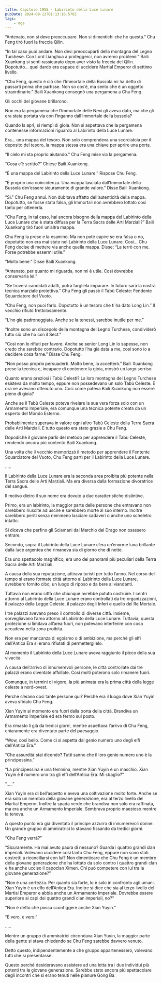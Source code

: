```yaml
---
title: Capitolo 1955 - Labirinto della Luce Lunare
pubDate: 2024-08-12T01:13:16.570Z
tags:
    - mga
---
```





“Antenato, non si deve preoccupare. Non si dimentichi che ho questa.” Chu Feng tirò fuori la freccia Qilin.


“In tal caso puoi andare. Non devi preoccuparti della montagna del Legno Turchese. Con Lord Lianghua a proteggerci, non avremo problemi.” Baili Xuankong si sentì rassicurato dopo aver visto la freccia del Qilin. Dopotutto… quel dardo era capace di uccidere Martial Emperor di settimo livello.

“Chu Feng, questo è ciò che l’Immortale della Bussola mi ha detto di passarti prima che partisse. Non so cos’è, ma sento che è un oggetto straordinario.” Baili Xuankong consegnò una pergamena a Chu Feng.


Gli occhi del giovane brillarono.


Non era la pergamena che l’Immortale delle Nevi gli aveva dato, ma che gli era stata portata via con l’inganno dall’Immortale della bussola?

Quando la aprì, si riempì di gioia. Non si aspettava che la pergamena contenesse informazioni riguardo al Labirinto della Luce Lunare.


Era… una mappa del tesoro. Non solo comprendeva una scorciatoia per il deposito del tesoro, la mappa stessa era una chiave per aprire una porta.


“Il cielo mi sta proprio aiutando.” Chu Feng mise via la pergamena.

“Cosa c’è scritto?” Chiese Baili Xuankong.


“È una mappa del Labirinto della Luce Lunare.” Rispose Chu Feng.


“È proprio una coincidenza. Una mappa lasciata dall’Immortale della Bussola dev’essere sicuramente di grande valore.” Disse Baili Xuankong.


“Sì.” Chu Feng annuì. Non dubitava affatto dell’autenticità della mappa. Dopotutto, se fosse stata falsa, gli Immortali non avrebbero lottato così tanto per ottenerla.

“Chu Feng, in tal caso, hai ancora bisogno della mappa del Labirinto della Luce Lunare che è stata diffusa per la Terra Sacra delle Arti Marziali?” Baili Xuankong tirò fuori un’altra mappa.


Chu Feng la prese e la esaminò. Ma non poté capire se era falsa o no, dopotutto non era mai stato nel Labirinto della Luce Lunare. Così… Chu Feng decise di mettere via anche quella mappa. Disse: “La terrò con me. Forse potrebbe essermi utile.”

“Molto bene.” Disse Baili Xuankong.

“Antenato, per quanto mi riguarda, non mi è utile. Così dovrebbe conservarla lei.”


“Se troverà candidati adatti, potrà fargliela imparare. In futuro sarà la nostra tecnica marziale protettiva.” Chu Feng gli passò il Tabù Celeste: Fendente Squarciatore del Vuoto.


“Chu Feng, non puoi farlo. Dopotutto è un tesoro che ti ha dato Long Lin.” Il vecchio rifiutò frettolosamente.


“L’ho già padroneggiata. Anche se la tenessi, sarebbe inutile per me.”

“Inoltre sono un discepolo della montagna del Legno Turchese, condividerò tutto ciò che ho con il Sect.”

“Così non lo rifiuti per favore. Anche se senior Long Lin lo sapesse, non credo che sarebbe contrario. Dopotutto l’ha già data a me, così sono io a decidere cosa farne.” Disse Chu Feng.

“Non posso proprio persuaderti. Molto bene, la accetterò.” Baili Xuankong prese la tecnica e, incapace di contenere la gioia, mostrò un largo sorriso.


Quanto erano preziosi i Tabù Celesti? La loro montagna del Legno Turchese esisteva da molto tempo, eppure non possedevano un solo Tabù Celeste. E ora ne avevano ottenuto uno. Così come poteva Baili Xuankong non essere pieno di gioia?


Anche se il Tabù Celeste poteva rivelare la sua vera forza solo con un Armamento Imperiale, era comunque una tecnica potente creata da un esperto del Mondo Esterno.

Probabilmente superava in valore ogni altro Tabù Celeste della Terra Sacra delle Arti Marziali. E tutto questo era stato grazie a Chu Feng.


Dopodiché il giovane parlò del metodo per apprendere il Tabù Celeste, rendendo ancora più contento Baili Xuankong.


Una volta che il vecchio memorizzò il metodo per apprendere il Fentente Squarciatore del Vuoto, Chu Feng partì per il Labirinto della Luce Lunare.


…..


Il Labirinto della Luce Lunare era la seconda area proibita più potente nella Terra Sacra delle Arti Marziali. Ma era diversa dalla formazione divoratrice del sangue.


Il motivo dietro il suo nome era dovuto a due caratteristiche distintive.

Primo, era un labirinto, la maggior parte delle persone che entravano non sarebbero riuscite ad uscire e sarebbero morte al suo interno. Inoltre sarebbero periti senza nemmeno lasciare cadaveri o anche uno scheletro intatto.


Si diceva che perfino gli Sciamani dal Marchio del Drago non osassero entrare.


Secondo, sopra il Labirinto della Luce Lunare c’era un’enorme luna brillante dalla luce argentea che rimaneva sia di giorno che di notte.


Era uno spettacolo magnifico, era uno dei panorami più peculiari della Terra Sacra delle Arti Marziali.


A causa della sua reputazione, attirava turisti per tutto l’anno. Nel corso del tempo si erano formate città attorno al Labirinto della Luce Lunare, avrebbero fornito cibo, un luogo di riposo e da bere ai viandanti.


Tuttavia non erano città che chiunque avrebbe potuto costruire. I centri attorno al Labirinto della Luce Lunare erano controllati da tre organizzazioni, il palazzo della Legge Celeste, il palazzo degli Inferi e quello del Re Mortale.


I tre palazzi avevano preso il controllo di diverse città. Insieme, sorvegliavano l’area attorno al Labirinto della Luce Lunare. Tuttavia, questa protezione si limitava all’area fuori, non potevano interferire con cosa accadeva nella zona proibita.


Non era per mancanza di egoismo o di ambizione, ma perché gli elfi dell’Antica Era si erano rifiutati di permetterglielo.


Al momento il Labirinto della Luce Lunare aveva raggiunto il picco della sua vivacità.


A causa dell’arrivo di innumerevoli persone, le città controllate dai tre palazzi erano diventate affollate. Così molti poterono solo rimanere fuori.


Comunque, in termini di vigore, la più animata era la prima città della legge celeste a nord-ovest.


Perché c’erano così tante persone qui? Perché era il luogo dove Xian Yuyin aveva sfidato Chu Feng.


Xian Yuyin al momento era fuori dalla porta della città. Brandiva un Armamento Imperiale ed era fermo sul posto.


Era rimasto lì già da tredici giorni, mentre aspettava l’arrivo di Chu Feng, chiaramente era diventato parte del paesaggio.

“Wow, così bello. Come ci si aspetta dal genio numero uno degli elfi dell’Antica Era.”

“Che assurdità stai dicendo? Tutti sanno che il loro genio numero uno è la principessina.”


“La principessina è una femmina, mentre Xian Yuyin è un maschio. Xian Yuyin è il numero uno tra gli elfi dell’Antica Era. Mi sbaglio?”


“.....”


Xian Yuyin era di bell’aspetto e aveva una coltivazione molto forte. Anche se era solo un membro della giovane generazione, era al terzo livello del Martial Emperor. Inoltre la spada verde che brandiva non solo era raffinata, ma era anche un Armamento Imperiale. Sembrava proprio maestoso mentre la teneva.


A questo punto era già diventato il principe azzurro di innumerevoli donne. Un grande gruppo di ammiratrici lo stavano fissando da tredici giorni.

“Chu Feng verrà?”


“Sicuramente. Ha mai avuto paura di nessuno? Guarda i quattro grandi clan imperiali. Volevano uccidere così tanto Chu Feng, eppure non sono stati costretti a riconciliarsi con lui? Non dimenticare che Chu Feng è un membro della giovane generazione che ha lottato da solo contro i quattro grandi clan e ha anche ucciso il capoclan Ximen. Chi può competere con lui tra la giovane generazione?”


“Non è una certezza. Per quanto sia forte, lo è solo in confronto agli umani. Xian Yuyin è un elfo dell’Antica Era. Inoltre si dice che sia al terzo livello del Martial Emperor e abbia anche un Armamento Imperiale. Dovrebbe essere superiore ai capi dei quattro grandi clan imperiali, no?”

“Non è detto che possa sconfiggere anche Xian Yuyin.”

“È vero, è vero.”


…..


Mentre un gruppo di ammiratrici circondava Xian Yuyin, la maggior parte della gente si stava chiedendo se Chu Feng sarebbe davvero venuto.


Detto questo, indipendentemente a che gruppo appartenessero, volevano tutti che si presentasse.

Questo perché desideravano assistere ad una lotta tra i due individui più potenti tra la giovane generazione. Sarebbe stato ancora più spettacolare degli incontri che si erano tenuti nelle pianure Gong Ba.

